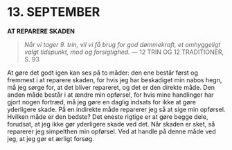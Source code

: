 # 13. SEPTEMBER

**AT REPARERE SKADEN**

> *Når vi tager 9. trin, vil vi få brug for god dømmekraft, et omhyggeligt valgt tidspunkt, mod og forsigtighed.*
> — 12 TRIN OG 12 TRADITIONER, S. 93

At gøre det godt igen kan ses på to måder: den ene består først og fremmest i at reparere skaden, for hvis jeg har beskadiget min nabos hegn, må jeg sørge for, at det bliver repareret, og det er den direkte måde. Den anden måde består i at ændre min opførsel, for hvis mine handlinger har gjort nogen fortræd, må jeg gøre en daglig indsats for ikke at gøre yderligere skade. På en indirekte måde reparerer jeg så at sige min opførsel. Hvilken måde er den bedste? Det eneste rigtige er at gøre begge dele, forudsat, at jeg ikke gør yderligere skade ved det. Når skaden er sket, så reparerer jeg simpelthen min opførsel. Ved at handle på denne måde ved jeg, at jeg gør et ærligt forsøg.

